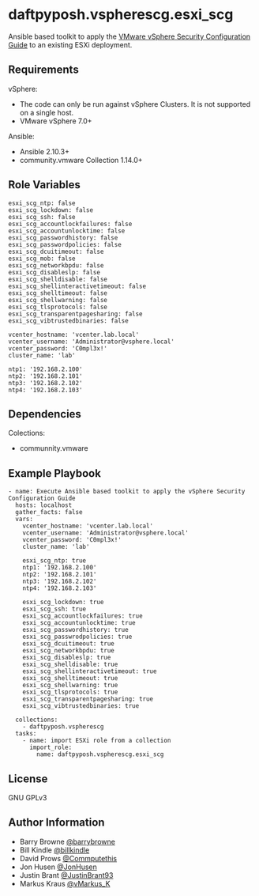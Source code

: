 daftpyposh.vspherescg.esxi_scg
=========

Ansible based toolkit to apply the [VMware vSphere Security Configuration Guide](https://core.vmware.com/vmware-vsphere-security-configuration-guide-7) to an existing ESXi deployment.

Requirements
------------

vSphere:

- The code can only be run against vSphere Clusters.  It is not supported on a single host.
- VMware vSphere 7.0+

Ansible:

- Ansible 2.10.3+
- community.vmware Collection 1.14.0+

Role Variables
--------------

```
esxi_scg_ntp: false
esxi_scg_lockdown: false
esxi_scg_ssh: false
esxi_scg_accountlockfailures: false
esxi_scg_accountunlocktime: false
esxi_scg_passwordhistory: false
esxi_scg_passwordpolicies: false
esxi_scg_dcuitimeout: false
esxi_scg_mob: false
esxi_scg_networkbpdu: false
esxi_scg_disableslp: false
esxi_scg_shelldisable: false
esxi_scg_shellinteractivetimeout: false
esxi_scg_shelltimeout: false
esxi_scg_shellwarning: false
esxi_scg_tlsprotocols: false
esxi_scg_transparentpagesharing: false
esxi_scg_vibtrustedbinaries: false

vcenter_hostname: 'vcenter.lab.local'
vcenter_username: 'Administrator@vsphere.local'
vcenter_password: 'C0mpl3x!'
cluster_name: 'lab'

ntp1: '192.168.2.100'
ntp2: '192.168.2.101'
ntp3: '192.168.2.102'
ntp4: '192.168.2.103'
```
Dependencies
------------

Colections:

- communnity.vmware

Example Playbook
----------------

```
- name: Execute Ansible based toolkit to apply the vSphere Security Configuration Guide
  hosts: localhost
  gather_facts: false
  vars:
    vcenter_hostname: 'vcenter.lab.local'
    vcenter_username: 'Administrator@vsphere.local'
    vcenter_password: 'C0mpl3x!'
    cluster_name: 'lab'

    esxi_scg_ntp: true
    ntp1: '192.168.2.100'
    ntp2: '192.168.2.101'
    ntp3: '192.168.2.102'
    ntp4: '192.168.2.103'

    esxi_scg_lockdown: true
    esxi_scg_ssh: true
    esxi_scg_accountlockfailures: true
    esxi_scg_accountunlocktime: true
    esxi_scg_passwordhistory: true
    esxi_scg_passwrodpolicies: true
    esxi_scg_dcuitimeout: true
    esxi_scg_networkbpdu: true
    esxi_scg_disableslp: true
    esxi_scg_shelldisable: true
    esxi_scg_shellinteractivetimeout: true
    esxi_scg_shelltimeout: true
    esxi_scg_shellwarning: true
    esxi_scg_tlsprotocols: true
    esxi_scg_transparentpagesharing: true
    esxi_scg_vibtrustedbinaries: true

  collections:
    - daftpyposh.vspherescg
  tasks:
    - name: import ESXi role from a collection
      import_role:
        name: daftpyposh.vspherescg.esxi_scg

```

License
-------

 GNU GPLv3

Author Information
------------------

- Barry Browne [@barrybrowne](https://twitter.com/barrybrowne)
- Bill Kindle [@billkindle](https://www.linkedin.com/in/billkindle/)
- David Prows [@Commputethis](https://twitter.com/commputethis)
- Jon Husen [@JonHusen](https://twitter.com/JonHusen)
- Justin Brant [@JustinBrant93](https://twitter.com/JustinBrant93)
- Markus Kraus [@vMarkus_K](https://twitter.com/vMarkus_K)
